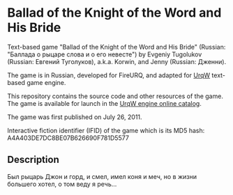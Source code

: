 # Ballad of the Knight of the Word and His Bride

Text-based game "Ballad of the Knight of the Word and His Bride" (Russian: "Баллада о рыцаре слова и о его невесте") by Evgeniy Tugolukov (Russian: Евгений Туголуков), a.k.a. Korwin, and Jenny (Russian: Дженни).

The game is in Russian, developed for FireURQ, and adapted for [UrqW](https://github.com/urqw/UrqW) text-based game engine.

This repository contains the source code and other resources of the game. The game is available for launch in the [UrqW engine online catalog](https://urqw.github.io/UrqW/#ballad_of_knight).

The game was first published on July 26, 2011.

Interactive fiction identifier (IFID) of the game which is its MD5 hash: A4A403DE7DC8BE07B626690F781D5577

## Description

Был рыцарь Джон и горд, и смел, имел коня и меч, но в жизни большего хотел, о том веду я речь...
